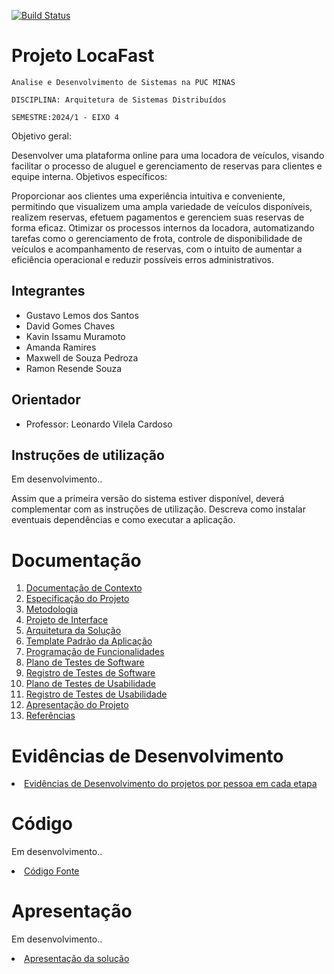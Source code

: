 [![Build Status](https://dev.azure.com/1281703/Eixo%204%20-%20LocaFast/_apis/build/status%2FICEI-PUC-Minas-PMV-ADS.pmv-ads-2024-1-e4-proj-dad-t2-locafast?branchName=main)](https://dev.azure.com/1281703/Eixo%204%20-%20LocaFast/_build/latest?definitionId=2&branchName=main)

# Projeto LocaFast

`Analise e Desenvolvimento de Sistemas na PUC MINAS`

`DISCIPLINA: Arquitetura de Sistemas Distribuídos`

`SEMESTRE:2024/1 - EIXO 4`

Objetivo geral:

Desenvolver uma plataforma online para uma locadora de veículos, visando facilitar o processo de aluguel e gerenciamento de reservas para clientes e equipe interna.
Objetivos específicos:

Proporcionar aos clientes uma experiência intuitiva e conveniente, permitindo que visualizem uma ampla variedade de veículos disponíveis, realizem reservas, efetuem pagamentos e gerenciem suas reservas de forma eficaz.
Otimizar os processos internos da locadora, automatizando tarefas como o gerenciamento de frota, controle de disponibilidade de veículos e acompanhamento de reservas, com o intuito de aumentar a eficiência operacional e reduzir possíveis erros administrativos.

## Integrantes


* Gustavo Lemos dos Santos
* David Gomes Chaves
* Kavin Issamu Muramoto
* Amanda Ramires
* Maxwell de Souza Pedroza
* Ramon Resende  Souza

## Orientador

* Professor: Leonardo Vilela Cardoso

## Instruções de utilização

Em desenvolvimento..

Assim que a primeira versão do sistema estiver disponível, deverá complementar com as instruções de utilização. Descreva como instalar eventuais dependências e como executar a aplicação.

# Documentação

<ol>
<li><a href="docs/01-Documentação de Contexto.md"> Documentação de Contexto</a></li>
<li><a href="docs/02-Especificação do Projeto.md"> Especificação do Projeto</a></li>
<li><a href="docs/03-Metodologia.md"> Metodologia</a></li>
<li><a href="docs/04-Projeto de Interface.md"> Projeto de Interface</a></li>
<li><a href="docs/05-Arquitetura da Solução.md"> Arquitetura da Solução</a></li>
<li><a href="docs/06-Template Padrão da Aplicação.md"> Template Padrão da Aplicação</a></li>
<li><a href="docs/07-Programação de Funcionalidades.md"> Programação de Funcionalidades</a></li>
<li><a href="docs/08-Plano de Testes de Software.md"> Plano de Testes de Software</a></li>
<li><a href="docs/09-Registro de Testes de Software.md"> Registro de Testes de Software</a></li>
<li><a href="docs/10-Plano de Testes de Usabilidade.md"> Plano de Testes de Usabilidade</a></li>
<li><a href="docs/11-Registro de Testes de Usabilidade.md"> Registro de Testes de Usabilidade</a></li>
<li><a href="docs/12-Apresentação do Projeto.md"> Apresentação do Projeto</a></li>
<li><a href="docs/13-Referências.md"> Referências</a></li>
</ol>

# Evidências de Desenvolvimento

<li><a href="https://drive.google.com/drive/folders/1yN5_-UHF56FiW187QwklsjS3tgiVv7yI?usp=sharing"> Evidências de Desenvolvimento do projetos por pessoa em cada etapa </a></li>

# Código

Em desenvolvimento..
<li><a href="src/README.md"> Código Fonte</a></li>

# Apresentação

Em desenvolvimento..
<li><a href="presentation/README.md"> Apresentação da solução</a></li>
